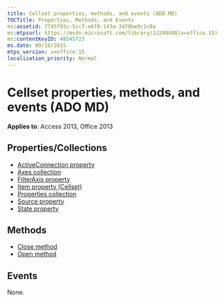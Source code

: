 ```yaml
---
title: Cellset properties, methods, and events (ADO MD)
TOCTitle: Properties, Methods, and Events
ms:assetid: 7745f93c-5cc7-e6f8-143a-3470be0c1c0a
ms:mtpsurl: https://msdn.microsoft.com/library/JJ249488(v=office.15)
ms:contentKeyID: 48545723
ms.date: 09/18/2015
mtps_version: v=office.15
localization_priority: Normal
---
```


# Cellset properties, methods, and events (ADO MD)

**Applies to**: Access 2013, Office 2013

## Properties/Collections

- [ActiveConnection property](activeconnection-property-ado-md.md)
- [Axes collection](axes-collection-ado-md.md)
- [FilterAxis property](filteraxis-property-ado-md.md)
- [Item property (Cellset)](item-property-ado-md-cellset.md)
- [Properties collection](properties-collection-ado.md)
- [Source property](source-property-ado-md.md)
- [State property](state-property-ado-md.md)

## Methods

- [Close method](close-method-ado-md.md)
- [Open method](open-method-ado-md.md)

## Events

None.

